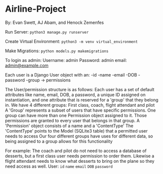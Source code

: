 # Airline-Project

By: Evan Swett, AJ Abam, and Henock Zemenfes

Run Server:
```python3 manage.py runserver```

Create Virtual Environment: 
```python3 -m venv virtual_environment```

Make Migrations:
```python models.py makemigrations```

To login as admin:
Username: admin
Password: admin
email: admin@example.com


Each user is a Django User object with an:
-id
-name
-email
-DOB
-password
-group -> permissions

The User/permission structure is as follows:
Each user has a set of default attributes like name, email, DOB, a password, a unique ID assigned on instantiation, and one attribute that is reserved for a 'group' that they belong in.
We have 4 different groups: First class, coach, flight attendant and pilot
A 'Group' represents a subset of users that have specific permissions. One group can have more than one Permission object assigned to it. Those permissions are granted to every user that belongs in that group.
A 'Permission' object consists of a name and a 'ContentType'
The 'ContentType' points to the Model (SQLite3 table) that a permitted user needs to access
Our four different groups have uses for different data, so being assigned to a group allows for this functionality

For example: The coach and pilot do not need to access a database of desserts, but a first class user needs permission to order them. Likewise a flight attendant needs to know what desserts to bring on the plane so they need access as well.
User:
```id```
```name```
```email```
```DOB```
```password```
